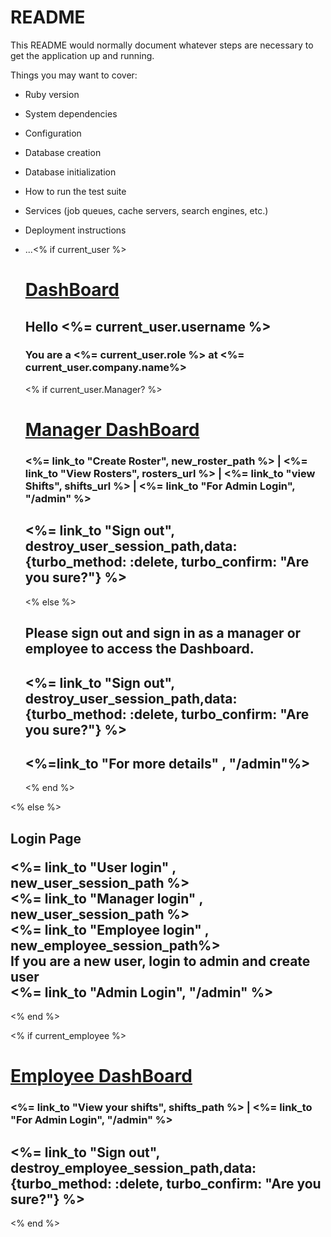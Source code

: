 # README

This README would normally document whatever steps are necessary to get the
application up and running.

Things you may want to cover:

* Ruby version

* System dependencies

* Configuration

* Database creation

* Database initialization

* How to run the test suite

* Services (job queues, cache servers, search engines, etc.)

* Deployment instructions

* ...<% if current_user %>

  <h1><u>DashBoard</u></h1>
    <h2><p>Hello <%= current_user.username %></p></h2>
    <h3><p><b>You are a <%= current_user.role %> at <%= current_user.company.name%></b></p></h3>
    <% if current_user.Manager? %>
       <h1><u>Manager DashBoard</u></h1>
       <h3><%= link_to "Create Roster", new_roster_path %> |
       <%= link_to "View Rosters", rosters_url %> |
       <%= link_to "view Shifts", shifts_url %> |
       <%= link_to "For Admin Login", "/admin" %></strong></h3>
       <h2><%= link_to "Sign out", destroy_user_session_path,data: {turbo_method: :delete, turbo_confirm: "Are you sure?"} %></h2>
    <% else %>
    <h2>
     <p>Please sign out and sign in as a manager or employee to access the Dashboard.</p>
     <h2><%= link_to "Sign out", destroy_user_session_path,data: {turbo_method: :delete, turbo_confirm: "Are you sure?"} %></h2>
     <h2><%=link_to "For more details" , "/admin"%></h2>
   <% end %>
<% else %>

  <h2>
   <p>Login Page</p>
   <%= link_to "User login" , new_user_session_path %><br/>
   <%= link_to "Manager login" , new_user_session_path %><br/>
   <%= link_to "Employee login" , new_employee_session_path%><br/>
   <b>If you are a new user, login to admin and create user</b><br/>
   <%= link_to "Admin Login", "/admin" %></strong>
  </h2>
<% end %>

<% if current_employee %>
  <h1><u>Employee DashBoard</u></h1>
  <h3><%= link_to "View your shifts", shifts_path %> |
  <%= link_to "For Admin Login", "/admin" %></strong></h3>
  <h2><%= link_to "Sign out", destroy_employee_session_path,data: {turbo_method: :delete, turbo_confirm: "Are you sure?"} %></h2>
<% end %>

